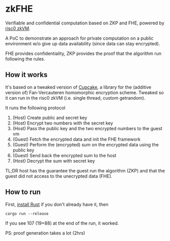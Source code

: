 # zkFHE

Verifiable and confidential computation based on ZKP and FHE, powered by [risc0 zkVM](https://www.risczero.com/).

A PoC to demonstrate an approach for private computation on a public environment w/o give up data availability (since data can stay encrypted).

FHE provides confidentiality, ZKP provides the proof that the algorithm run following the rules.

## How it works

It's based on a tweaked version of [Cupcake](https://github.com/emilianobonassi/Cupcake), a library for the (additive version of) Fan-Vercauteren homomorphic encryption scheme. Tweaked so it can run in the risc0 zkVM (i.e. single thread, custom getrandom).

It runs the following protocol

1. (Host) Create public and secret key
1. (Host) Encrypt two numbers with the secret key
1. (Host) Pass the public key and the two encrypted numbers to the guest vm
1. (Guest) Fetch the encrypted data and init the FHE framework
1. (Guest) Perform the (encrypted) sum on the encrypted data using the public key
1. (Guest) Send back the encrypted sum to the host
1. (Host) Decrypt the sum with secret key

TL;DR host has the guarantee the guest run the algorithm (ZKP) and that the guest did not access to the unecrypted data (FHE).
## How to run

First, [install Rust](https://doc.rust-lang.org/cargo/getting-started/installation.html) if you don't already have it, then

```
cargo run --release
```

If you see 107 (19+88) at the end of the run, it worked.

PS: proof generation takes a lot (2hrs)